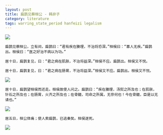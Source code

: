 ```yaml
---
layout: post
title: 扁鹊见蔡桓公 - 韩非子
category: literature
tags: warring_state_period hanfeizi legalism
---
```

![](https://cdn.kelu.org/blog/tags/literature.jpg)

    扁鹊见蔡桓公，立有间，扁鹊曰：“君有疾在腠理，不治将恐深。”桓候曰：“寡人无疾。”扁鹊出。桓侯曰：“医之好治不病以为功。”
    
    居十日，扁鹊复见，曰：“君之病在肌肤，不治将益深。”桓侯不应。扁鹊出。桓侯又不悦。
    
    居十日，扁鹊复见，曰：“君之病在肠胃，不治将益深。”桓侯又不应。扁鹊出。桓侯又不悦。

![](https://cdn.kelu.org/blog/2017/02/bianque/1.jpg)

    居十日，扁鹊望桓侯而还走。桓侯故使人问之。扁鹊曰：“疾在腠理，汤熨之所及也；在肌肤，针石之所及也；在肠胃，火齐之所及也；在骨髓，司命之所属，无奈何也！今在骨髓，臣是以无请也。” 

![](https://cdn.kelu.org/blog/2017/02/bianque/2.jpg)

    居五日，桓公体痛；使人索扁鹊，已逃秦矣。桓侯遂死。 

![](https://cdn.kelu.org/blog/2017/02/bianque/3.jpg)
